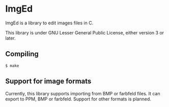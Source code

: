 # ImgEd

ImgEd is a library to edit images files in C.

This library is under GNU Lesser General Public License, either version 3
or later.

## Compiling

```
$ make
```

## Support for image formats

Currently, this library supports importing from BMP or farbfeld files.
It can export to PPM, BMP or farbfeld. Support for other formats is planned.
